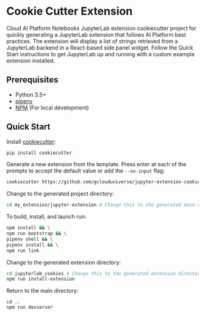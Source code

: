 # Cookie Cutter Extension

Cloud AI Platform Notebooks JupyterLab extension cookiecutter project for quickly generating a JupyterLab extension that follows AI Platform best practices. The extension will display a list of strings retrieved from a JupyterLab backend in a React-based side panel widget. Follow the Quick Start instructions to get JupyterLab up and running with a custom example extension installed.

## Prerequisites

* Python 3.5+
* [pipenv](https://github.com/pypa/pipenv#installation)
* [NPM](https://nodejs.org/en/) (For local development)

## Quick Start

Install [cookiecutter](https://pypi.org/project/cookiecutter/):

```bash
pip install cookiecutter
```

Generate a new extension from the template. Press enter at each of the prompts to accept the default value or add the `--no-input` flag:

```bash
cookiecutter https://github.com/gclouduniverse/jupyter-extension-cookiecutter -o my_extension
```

Change to the generated project directory:

```bash
cd my_extension/jupyter-extension # Change this to the generated main directory
```

To build, install, and launch run:

```bash
npm install && \
npm run bootstrap && \
pipenv shell && \
pipenv install && \
npm run link
```

Change to the generated extension directory:

```bash
cd jupyterlab_cookies # Change this to the generated extension directory
npm run install-extension
```

Return to the main directory:

```
cd ..
npm run devserver
```


